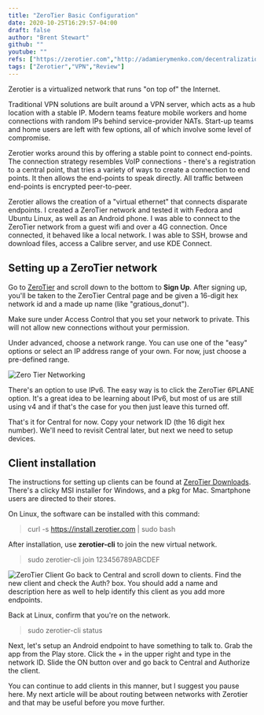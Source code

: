 ```yaml
---
title: "ZeroTier Basic Configuration"
date: 2020-10-25T16:29:57-04:00
draft: false
author: "Brent Stewart"
github: ""
youtube: ""
refs: ["https://zerotier.com","http://adamierymenko.com/decentralization.html","https://www.zerotier.com/manual/#2_1_3", "https://github.com/zerotier"]
tags: ["Zerotier","VPN","Review"]
---
```

Zerotier is a virtualized network that runs "on top of" the Internet.

Traditional VPN solutions are built around a VPN server, which acts as a hub location with a stable IP.  Modern teams feature mobile workers and home connections with random IPs behind service-provider NATs.  Start-up teams and home users are left with few options, all of which involve some level of compromise.

Zerotier works around this by offering a stable point to connect end-points.  The connection strategy resembles VoIP connections - there's a registration to a central point, that tries a variety of ways to create a connection to end points.  It then allows the end-points to speak directly.  All traffic between end-points is encrypted peer-to-peer.

Zerotier allows the creation of a "virtual ethernet" that connects disparate endpoints.  I created a ZeroTier network and tested it with Fedora and Ubuntu Linux, as well as an Android phone.  I was able to connect to the ZeroTier network from a guest wifi and over a 4G connection.  Once connected, it behaved like a local network.  I was able to SSH, browse and download files, access a Calibre server, and use KDE Connect.

## Setting up a ZeroTier network
Go to [ZeroTier](https://www.zerotier.com) and scroll down to the bottom to __Sign Up__.  After signing up, you'll be taken to the ZeroTier Central page and be given a 16-digit hex network id and a made up name (like "gratious_donut").

Make sure under Access Control that you set your network to private.  This will not allow new connections without your permission.

Under advanced, choose a network range.  You can use one of the "easy" options or select an IP address range of your own.  For now, just choose a pre-defined range.

![Zero Tier Networking](/ZTnetworks.png#floatright)

There's an option to use IPv6.  The easy way is to click the ZeroTier 6PLANE option.  It's a great idea to be learning about IPv6, but most of us are still using v4 and if that's the case for you then just leave this turned off.

That's it for Central for now.  Copy your network ID (the 16 digit hex number).  We'll need to revisit Central later, but next we need to setup devices.

## Client installation
The instructions  for setting up clients can be found at [ZeroTier Downloads](https://www.zerotier.com/download).  There's a clicky MSI installer for Windows, and a pkg for Mac.  Smartphone users are directed to their stores.

On Linux, the software can be installed with this command:
> curl -s https://install.zerotier.com | sudo bash  

After installation, use __zerotier-cli__ to join the new virtual network.
> sudo zerotier-cli join 123456789ABCDEF  

![ZeroTier Client](/ZTclient.png#floatright)
Go back to Central and scroll down to clients.  Find the new client and check the Auth? box.  You should add a name and description here as well to help identify this client as you add more endpoints.

Back at Linux, confirm that you're on the network.

> sudo zerotier-cli status

Next, let's setup an Android endpoint to have something to talk to.  Grab the app from the Play store.  Click the + in the upper right and type in the network ID.  Slide the ON button over and go back to Central and Authorize the client.

You can continue to add clients in this manner, but I suggest you pause here.  My next article will be about routing between networks with Zerotier and that may be useful before you move further.